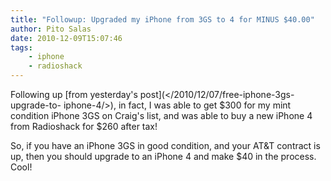 ```yaml
---
title: "Followup: Upgraded my iPhone from 3GS to 4 for MINUS $40.00"
author: Pito Salas
date: 2010-12-09T15:07:46
tags:
    - iphone
    - radioshack
---
```




Following up [from yesterday's post](</2010/12/07/free-iphone-3gs-upgrade-to-
iphone-4/>), in fact, I was able to get $300 for my mint condition iPhone 3GS
on Craig's list, and was able to buy a new iPhone 4 from Radioshack for $260
after tax!

So, if you have an iPhone 3GS in good condition, and your AT&T contract is up,
then you should upgrade to an iPhone 4 and make $40 in the process. Cool!


